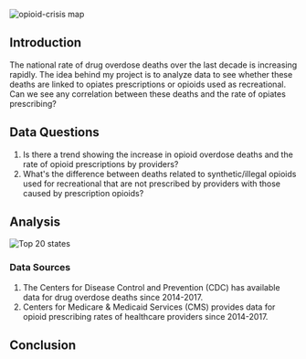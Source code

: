 ![opioid-crisis map](https://user-images.githubusercontent.com/52727399/71946262-e6789280-318e-11ea-9b14-d1148968f989.jpg)

## Introduction
The national rate of drug overdose deaths over the last decade is increasing rapidly. The idea behind my project is to analyze data to see whether these deaths are linked to opiates prescriptions or opioids used as recreational. Can we see any correlation between these deaths and the rate of opiates prescribing? 

## Data Questions
1. Is there a trend showing the increase in opioid overdose deaths and the rate of opioid prescriptions by providers?
2. What's the difference between deaths related to synthetic/illegal opioids used for recreational that are not prescribed by providers with those caused by prescription opioids?

## Analysis
![Top 20 states](https://user-images.githubusercontent.com/52727399/72004803-cc33c880-3211-11ea-8d0f-3f1f60d87d8f.png)


### Data Sources
1. The Centers for Disease Control and Prevention (CDC) has available data for drug overdose deaths since 2014-2017.  
2. Centers for Medicare & Medicaid Services (CMS) provides data for opioid prescribing rates of healthcare providers since 2014-2017.


## Conclusion





